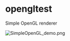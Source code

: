 # opengltest
Simple OpenGL renderer

![SimpleOpenGL_demo.png](https://i.ibb.co/bLw82pd/Simple-Open-GL-demo.png)
